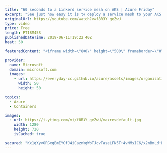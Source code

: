 ```yaml
---
title: "60 seconds to a Linkerd service mesh on AKS | Azure Friday"
excerpt: "See just how easy it is to deploy a service mesh to your AKS cluster. William Morgan, maintainer of the open source service mesh Linkerd, joins Scott Hanselman to demonstrate just how easy it is to deploy Linkerd. Together they explore how to debug a live microservices application using the service mesh,"
originalUrl: https://youtube.com/watch?v=f8R3Y_geZwU
type: video
price: Free
length: PT18M45S
publishedDateTime: 2019-06-11T19:22:40Z
heat: 50

featuredContent: "<iframe width=\"800\" height=\"500\" frameborder=\"0\" src=\"https://www.youtube.com/embed/f8R3Y_geZwU\" allow=\"accelerometer; autoplay; encrypted-media; gyroscope; picture-in-picture\" allowfullscreen></iframe>"

provider:
  name: Microsoft
  domain: microsoft.com
  images:
    - url: https://everyday-cc.github.io/azure/assets/images/organizations/microsoft.com-50x50.jpg
      width: 50
      height: 50

topics:
  - Azure
  - Containers

images:
  - url: https://i.ytimg.com/vi/f8R3Y_geZwU/maxresdefault.jpg
    width: 1280
    height: 720
    isCached: true

secured: "Kx1qXyvORGxgBmEYOfJ4iCaznkgWbTJcvTaseLFN5T+4vNMsIC6/x2nBmLd+EaVM95XZNU/rdVYeROWXOqnvcz8GBlpvNJBvS99v2adK7Rj1+LQxkvEWBtcXvVGbGxJYFOtYR4dmMCY21HBGuzSoZGkgG2R7QIzI+l6+52I98eOexCBxx6BXPHzmsRCP4KH7ok/cqVGIyTVx1lwkO+Li1pRikOucWYTgB0KVNPzT1fgLvWqJUBCRjx2akJotnKiP2+ZS32BlgPyYVmr6A9ppJm9ILKax+FpfnmhCehHZAoHRBXuO7f1Ex6o2pkZ6qo5kGlODQFONjdycPItQFheXM+eiQGD5Nob+nx8oZhkLdy1LGYRCJ2JmzrVRS4TuFG0E++Z2GNeIHlF2mqRTeKPABmq3I3UI6ko1ynb3F66/Or4=;b3bf5ezRfn7LYw0d1Vd5ZA=="
---
```


